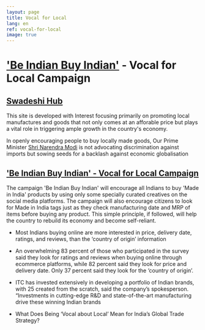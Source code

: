 ```yaml
---
layout: page
title: Vocal for Local
lang: en
ref: vocal-for-local
image: true
---
```


# <a href="#">'Be Indian Buy Indian'</a> - Vocal for Local Campaign
## <a href="#">Swadeshi Hub</a>

This site is developed with Interest focusing primarily on promoting local manufactures and goods that not only comes at an afforable price but plays a vital role in triggering ample growth in the country's economy.

In openly encouraging people to buy locally made goods, Our Prime Minister <a href="#">Shri Narendra Modi</a> is not advocating discrimination against imports but sowing seeds for a backlash against economic globalisation

## <a href="#">'Be Indian Buy Indian' - Vocal for Local Campaign</a>

The campaign 'Be Indian Buy Indian' will encourage all Indians to buy 'Made in India' products by using only some specially curated creatives on the social media platforms. The campaign will also encourage citizens to look for Made in India tags just as they check manufacturing date and MRP of items before buying any product. This simple principle, if followed, will help the country to rebuild its economy and become self-reliant.

* Most Indians buying online are more interested in price, delivery date, ratings, and reviews, than the ‘country of origin’ information

* An overwhelming 83 percent of those who participated in the survey said they look for ratings and reviews when buying online through ecommerce platforms, while 82 percent said they look for price and delivery date. Only 37 percent said they look for the ‘country of origin’.

* ITC has invested extensively in developing a portfolio of Indian brands, with 25 created from the scratch, said the company’s spokesperson. “Investments in cutting-edge R&D and state-of-the-art manufacturing drive these winning Indian brands

* What Does Being ‘Vocal about Local’ Mean for India’s Global Trade Strategy? 